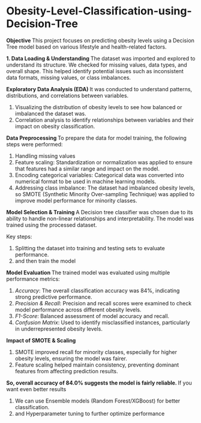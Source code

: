 # Obesity-Level-Classification-using-Decision-Tree
 
 <B> Objective </B>
This project focuses on predicting obesity levels using a Decision Tree model based on various lifestyle and health-related factors.

<b> 1. Data Loading & Understanding </B>
The dataset was imported and explored to understand its structure. We checked for missing values, data types, and overall shape. This helped identify potential issues such as inconsistent data formats, missing values, or class imbalances.

<b> Exploratory Data Analysis (EDA)  </B>
It was conducted to understand patterns, distributions, and correlations between variables.

1) Visualizing the distribution of obesity levels to see how balanced or imbalanced the dataset was.
2) Correlation analysis to identify relationships between variables and their impact on obesity classification.

<b> Data Preprocessing  </B>
To prepare the data for model training, the following steps were performed:

1) Handling missing values
2) Feature scaling: Standardization or normalization was applied to ensure that features had a similar range and impact on the model.
3) Encoding categorical variables: Categorical data was converted into numerical format to be used in machine learning models.
4) Addressing class imbalance: The dataset had imbalanced obesity levels, so SMOTE (Synthetic Minority Over-sampling Technique) was applied to improve model performance for minority classes.

<b> Model Selection & Training  </B>
A Decision tree classifier was chosen due to its ability to handle non-linear relationships and interpretability. The model was trained using the processed dataset.

Key steps:
1) Splitting the dataset into training and testing sets to evaluate performance.
2) and then train the model

<b> Model Evaluation  </B>
The trained model was evaluated using multiple performance metrics:

1) *Accuracy*: The overall classification accuracy was 84%, indicating strong predictive performance.
2) *Precision & Recall*: Precision and recall scores were examined to check model performance across different obesity levels.
3) *F1-Score*: Balanced assessment of model accuracy and recall.
4) *Confusion Matrix*: Used to identify misclassified instances, particularly in underrepresented obesity levels.

<b> Impact of SMOTE & Scaling  </B>
1) SMOTE improved recall for minority classes, especially for higher obesity levels, ensuring the model was fairer.
2) Feature scaling helped maintain consistency, preventing dominant features from affecting prediction results.

<b> So, overall accuracy of 84.0% suggests the model is fairly reliable. </B>
 If you want even better results
 1) We can use Ensemble models (Random Forest/XGBoost) for better classification.
 2) and Hyperparameter tuning to further optimize performance
